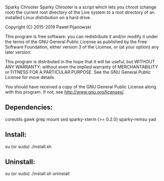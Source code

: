 Sparky Chrooter
Sparky Chrooter is a script which lets you chroot (change root) the current root directory of the Live system to a root directory of an installed Linux distribution on a hard drive.

Copyright (C) 2015-2019 Paweł Pijanowski

This program is free software: you can redistribute it and/or modify
it under the terms of the GNU General Public License as published by
the Free Software Foundation, either version 3 of the License, or
(at your option) any later version.

This program is distributed in the hope that it will be useful,
but WITHOUT ANY WARRANTY; without even the implied warranty of
MERCHANTABILITY or FITNESS FOR A PARTICULAR PURPOSE.  See the
GNU General Public License for more details.

You should have received a copy of the GNU General Public License
along with this program.  If not, see <http://www.gnu.org/licenses/>.

Dependencies:
-------------
coreutils
gawk
grep
mount
sed
sparky-xterm (>= 0.2.0)
sparky-remsu
yad

Install:
-------------
su (or sudo) 
./install.sh

Uninstall:
-------------
su (or sudo)
./install.sh uninstall
